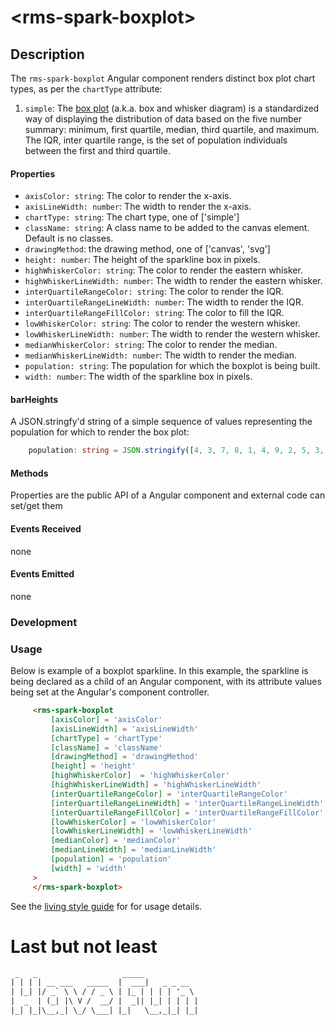 &lt;rms-spark-boxplot&gt;
====

Description
----
The `rms-spark-boxplot` Angular component renders distinct box plot chart types, as per the `chartType` attribute:
1. `simple`: The [box plot](http://www.physics.csbsju.edu/stats/box2.html) (a.k.a. box and whisker diagram) is a standardized way of displaying the distribution of data based on the five number summary: minimum, first quartile, median, third quartile, and maximum. The IQR, inter quartile range, is the set of population individuals between the first and third quartile.

#### Properties
* `axisColor: string`: The color to render the x-axis.
* `axisLineWidth: number`: The width to render the x-axis.
* `chartType: string`: The chart type, one of ['simple']
* `className: string`: A class name to be added to the canvas element. Default is no classes.
* `drawingMethod`: the drawing method, one of ['canvas', 'svg']
* `height: number`: The height of the sparkline box in pixels.
* `highWhiskerColor: string`: The color to render the eastern whisker.
* `highWhiskerLineWidth: number`: The width to render the eastern whisker.
* `interQuartileRangeColor: string`: The color to render the IQR.
* `interQuartileRangeLineWidth: number`: The width to render the IQR.
* `interQuartileRangeFillColor: string`: The color to fill the IQR.
* `lowWhiskerColor: string`: The color to render the western whisker.
* `lowWhiskerLineWidth: number`: The width to render the western whisker.
* `medianWhiskerColor: string`: The color to render the median.
* `medianWhiskerLineWidth: number`: The width to render the median.
* `population: string`: The population for which the boxplot is being built.
* `width: number`: The width of the sparkline box in pixels.

#### barHeights
A JSON.stringfy'd string of a simple sequence of values representing the population for which to render the box plot:
````typescript
    population: string = JSON.stringify([4, 3, 7, 8, 1, 4, 9, 2, 5, 3, 5, 5, 8 , 9, 7, 1]);
````

#### Methods
Properties are the public API of a Angular component and external code can set/get them

#### Events Received
none

#### Events Emitted
none

### Development

### Usage
Below is example of a boxplot sparkline. In this example, the sparkline is being declared as a child of an Angular component, with its attribute values being set at the Angular's component controller.

````html
     <rms-spark-boxplot
         [axisColor] = 'axisColor'
         [axisLineWidth] = 'axisLineWidth'
         [chartType] = 'chartType'
         [className] = 'className'
         [drawingMethod] = 'drawingMethod'
         [height] = 'height'
         [highWhiskerColor]  = 'highWhiskerColor'
         [highWhiskerLineWidth] = 'highWhiskerLineWidth'
         [interQuartileRangeColor] = 'interQuartileRangeColor'
         [interQuartileRangeLineWidth] = 'interQuartileRangeLineWidth'
         [interQuartileRangeFillColor] = 'interQuartileRangeFillColor'
         [lowWhiskerColor] = 'lowWhiskerColor'
         [lowWhiskerLineWidth] = 'lowWhiskerLineWidth'
         [medianColor] = 'medianColor'
         [medianLineWidth] = 'medianLineWidth'
         [population] = 'population'
         [width] = 'width'
     >
     </rms-spark-boxplot>
````

See the [living style guide](https://github.com/RodrigoMattosoSilveira/rms-sparklines/tree/master/projects/living-style-guide/src/app/boxplot) for for usage details.

# Last but not least
````html
 _   _                   _____            
| | | | __ ___   _____  |  ___|   _ _ __  
| |_| |/ _` \ \ / / _ \ | |_ | | | | '_ \
|  _  | (_| |\ V /  __/ |  _|| |_| | | | |
|_| |_|\__,_| \_/ \___| |_|   \__,_|_| |_|                                      
````
